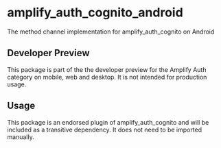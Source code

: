 # amplify_auth_cognito_android

The method channel implementation for amplify_auth_cognito on Android

## Developer Preview

This package is part of the the developer preview for the Amplify Auth category on mobile, web and desktop. It is not intended for production usage. 

## Usage

This package is an endorsed plugin of amplify_auth_cognito and will be included as a transitive dependency. It does not need to be imported manually.
